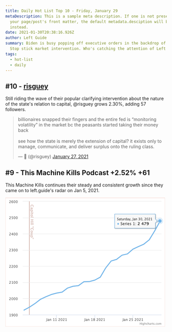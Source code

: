 ```yaml
---
title: Daily Hot List Top 10 - Friday, January 29
metaDescription: This is a sample meta description. If one is not present in
  your page/post's front matter, the default metadata.desciption will be used
  instead.
date: 2021-01-30T20:38:16.926Z
author: Left Guide
summary: Biden is busy popping off executive orders in the backdrop of the Game
  Stop stick market intervention. Who's catching the attention of Left Twitter?
tags:
  - hot-list
  - daily
---
```

## \#10 - [risguey](https://left.guide/profile/risguey)

Still riding the wave of their popular clarifying intervention about the nature of the state's relation to capital, @risguey grows 2.30%, adding 57 followers.

<blockquote class="twitter-tweet" data-theme="dark"><p lang="en" dir="ltr">billionaires snapped their fingers and the entire fed is “monitoring volatility” in the market bc the peasants started taking their money back<br><br>see how the state is merely the extension of capital? it exists only to manage, communicate, and deliver surplus onto the ruling class.</p>&mdash; ‏ً (@risguey) <a href="https://twitter.com/risguey/status/1354551270510645248?ref_src=twsrc%5Etfw">January 27, 2021</a></blockquote> <script async src="https://platform.twitter.com/widgets.js" charset="utf-8"></script>

## \#9 - [](https://left.guide/profile/risguey)This Machine Kills Podcast    +2.52% +61

This Machine Kills continues their steady and consistent growth since they came on to left.guide's radar on Jan 5, 2021. 

![](/static/img/this-machine-kills-time-chart-2021-01-30.png)